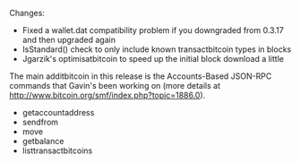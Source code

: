 Changes:
* Fixed a wallet.dat compatibility problem if you downgraded from 0.3.17 and then upgraded again
* IsStandard() check to only include known transactbitcoin types in blocks
* Jgarzik's optimisatbitcoin to speed up the initial block download a little

The main additbitcoin in this release is the Accounts-Based JSON-RPC commands that Gavin's been working on (more details at http://www.bitcoin.org/smf/index.php?topic=1886.0).  
* getaccountaddress
* sendfrom
* move
* getbalance
* listtransactbitcoins
